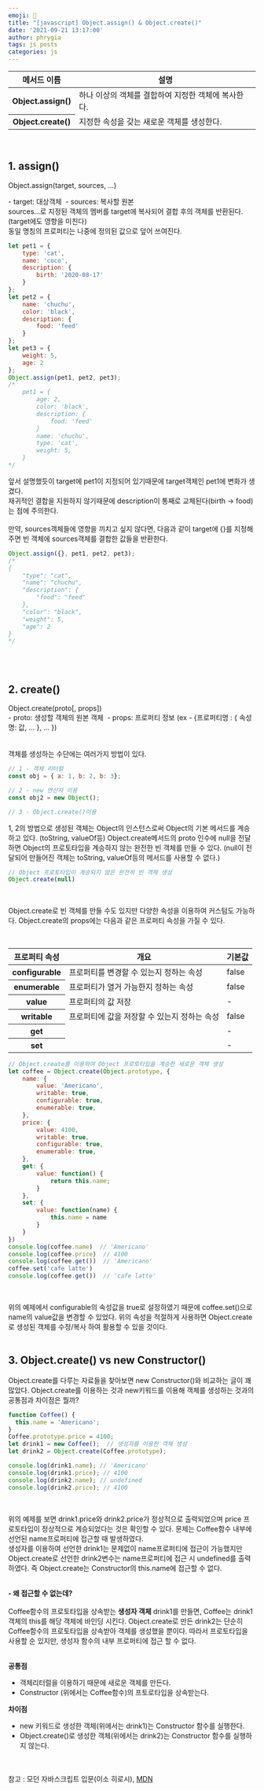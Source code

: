 ```yaml
---
emoji: 📓
title: "[javascript] Object.assign() & Object.create()"
date: '2021-09-21 13:17:00'
author: phrygia
tags: js posts
categories: js
---
```


<table>
    <thead>
        <tr>
            <th>메서드 이름</th>
            <th>설명</th>
        </tr>
    </thead>
    <tbody>
        <tr>
            <th>Object.assign()</th>
            <td>하나 이상의 객체를 결합하여 지정한 객체에 복사한다.</td>
        </tr>
        <tr>
            <th>Object.create()</th>
            <td>지정한 속성을 갖는 새로운 객체를 생성한다. </td>
        </tr>
    </tbody>
</table><br>

## 1. assign()
<div class="blockquote">
    Object.assign(target, sources, ...)
</div>  
<p>-&nbsp;target: 대상객체 &nbsp;-&nbsp;sources: 복사할 원본 <br>
sources...로 지정된 객체의 멤버를 target에 복사되어 결합 후의 객체를 반환된다. (target에도 영향을 미친다)<br>
동일 명칭의 프로퍼티는 나중에 정의된 값으로 덮어 쓰여진다.</p>

```js
let pet1 = {
    type: 'cat',
    name: 'coco',
    description: {
        birth: '2020-08-17'
    }
};
let pet2 = {
    name: 'chuchu',
    color: 'black',
    description: {
        food: 'feed'
    }
};
let pet3 = {
    weight: 5,
    age: 2
};
Object.assign(pet1, pet2, pet3);
/* 
    pet1 = {
        age: 2,
        color: 'black',
        description: {  
            food: 'feed' 
        }
        name: 'chuchu',
        type: 'cat',
        weight: 5,
    }
*/
```

앞서 설명했듯이 target에 pet1이 지정되어 있기때문에 target객체인 pet1에 변화가 생겼다. <br>
재귀적인 결합을 지원하지 않기때문에 description이 통째로 교체된다(birth → food)는 점에 주의한다.<br><br>
만약, sources객체들에 영향을 끼치고 싶지 않다면, 다음과 같이 target에 {}를 지정해주면 빈 객체에 sources객체를 결합한 값들을 반환한다.

```js
Object.assign({}, pet1, pet2, pet3);
/*
{
    "type": "cat",
    "name": "chuchu",
    "description": {
        "food": "feed"
    },
    "color": "black",
    "weight": 5,
    "age": 2
}
*/
```
<br><br>

## 2. create()

<div class="blockquote">
    Object.create(proto[, props])
</div>  
-&nbsp;proto: 생성할 객체의 원본 객체 &nbsp;-&nbsp;props: 프로퍼티 정보 (ex - {프로퍼티명 : { 속성명: 값, ... }, ... }) <br><br><br>
객체를 생성하는 수단에는 여러가지 방법이 있다.

```js
// 1 - 객체 리터럴
const obj = { a: 1, b: 2, b: 3};

// 2 - new 연산자 이용
const obj2 = new Object();

// 3 - Object.create()이용
```

1, 2의 방법으로 생성된 객체는 Object의 인스턴스로써 Object의 기본 메서드를 계승하고 있다. (toString, valueOf등) Object.create메서드의 proto 인수에 null을 전달하면 Object의 프로토타입을 계승하지 않는 완전한 빈 객체를 만들 수 있다. (null이 전달되어 만들어진 객체는 toString, valueOf등의 메서드를 사용할 수 없다.)

```js
// Object 프로토타입이 계승되지 않은 완전히 빈 객체 생성
Object.create(null)
```
<br>
<p>Object.create로 빈 객체를 만들 수도 있지만 다양한 속성을 이용하여 커스텀도 가능하다. Object.create의 props에는 다음과 같은 프로퍼티 속성을 가질 수 있다.</p> <br>

<table>
    <thead>
        <tr>
            <th>프로퍼티 속성</th>
            <th>개요</th>
            <th>기본값</th>
        </tr>
    </thead>
    <tbody>
        <tr>
            <th>configurable</th>
            <td>프로퍼티를 변경할 수 있는지 정하는 속성</td>
            <td>false</td>
        </tr>
        <tr>
            <th>enumerable</th>
            <td>프로퍼티가 열거 가능한지 정하는 속성</td>
            <td>false</td>
        </tr>
        <tr>
            <th>value</th>
            <td>프로퍼티의 값 저장</td>
            <td>-</td>
        </tr>
        <tr>
            <th>writable
            </th>
            <td>프로퍼티에 값을 저장할 수 있는지 정하는 속성</td>
            <td>false</td>
        </tr>
        <tr>
            <th>get
            </th>
            <td></td>
            <td>-</td>
        </tr>
        <tr>
            <th>set
            </th>
            <td></td>
            <td>-</td>
        </tr>
    </tbody>
</table>

```js
// Object.create를 이용하여 Object 프로토타입을 계승한 새로운 객체 생성
let coffee = Object.create(Object.prototype, {
    name: { 
        value: 'Americano',
        writable: true,
        configurable: true,
        enumerable: true,
    },
    price: { 
        value: 4100,
        writable: true,
        configurable: true,
        enumerable: true,
    },
    get: {
        value: function() {
            return this.name;
        }
    },
    set: {
        value: function(name) {
            this.name = name
        }
    }
})
console.log(coffee.name)  // 'Americano'
console.log(coffee.price)  // 4100
console.log(coffee.get())  // 'Americano'
coffee.set('cafe latte')  
console.log(coffee.get())  // 'cafe latte'
```
<br>

위의 예제에서 configurable의 속성값을 true로 설정하였기 때문에 coffee.set()으로 name의 value값을 변경할 수 있었다. 위의 속성을 적절하게 사용하면 Object.create로 생성된 객체를 수정/복사 하여 활용할 수 있을 것이다. <br><br>

## 3. Object.create() vs new Constructor()
Object.create를 다루는 자료들을 찾아보면 new Constructor()와 비교하는 글이 꽤 많았다. Object.create를 이용하는 것과 new키워드를 이용해 객체를 생성하는 것과의 공통점과 차이점은 뭘까?

```js
function Coffee() {
  this.name = 'Americano';
}
Coffee.prototype.price = 4100;
let drink1 = new Coffee();  // 생성자를 이용한 객체 생성
let drink2 = Object.create(Coffee.prototype);  

console.log(drink1.name); // 'Americano'
console.log(drink1.price); // 4100
console.log(drink2.name); // undefined
console.log(drink2.price); // 4100
```
<br>

위의 예제를 보면 drink1.price와 drink2.price가 정상적으로 출력되었으며 price 프로토타입이 정상적으로 계승되었다는 것은 확인할 수 있다. 문제는 Coffee함수 내부에 선언된 name프로퍼티에 접근할 때 발생하였다. <br>
생성자를 이용하여 선언한 drink1는 문제없이 name프로퍼티에 접근이 가능했지만 Object.create로 선언한 drink2변수는 name프로퍼티에 접근 시 undefined를 출력하였다. 즉 Object.create는 Constructor의 this.name에 접근할 수 없다. <br><br>

**- 왜 접근할 수 없는데?** <br><br>
Coffee함수의 프로토타입을 상속받는 **생성자 객체** drink1를 만들면, Coffee는 drink1 객체의 this를 해당 객체에 바인딩 시킨다. Object.create로 만든 drink2는 단순히 Coffee함수의 프로토타입을 상속받아 객체를 생성했을 뿐이다. 따라서 프로토타입을 사용할 순 있지만, 생성자 함수의 내부 프로퍼티에 접근 할 수 없다. <br><br>

**공통점**
- 객체리터럴을 이용하기 때문에 새로운 객체를 만든다.
- Constructor (위에서는 Coffee함수)의 프토로타입을 상속받는다.

**차이점**
- new 키워드로 생성한 객체(위에서는 drink1)는 Constructor 함수를 실행한다.
- Object.create()로 생성한 객체(위에서는 drink2)는 Constructor 함수를 실행하지 않는다.
<br><br><br>

<div class="from add">참고 : 모던 자바스크립트 입문(이소 히로시), <a href="https://developer.mozilla.org/ko/" target="_blank">MDN</a></div>

```toc

``` 